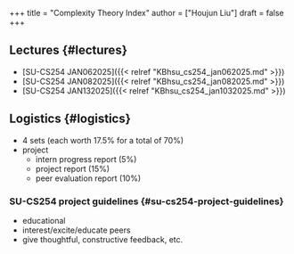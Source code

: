 +++
title = "Complexity Theory Index"
author = ["Houjun Liu"]
draft = false
+++

## Lectures {#lectures}

-   [SU-CS254 JAN062025]({{< relref "KBhsu_cs254_jan062025.md" >}})
-   [SU-CS254 JAN082025]({{< relref "KBhsu_cs254_jan082025.md" >}})
-   [SU-CS254 JAN132025]({{< relref "KBhsu_cs254_jan1032025.md" >}})


## Logistics {#logistics}

-   4 sets (each worth 17.5% for a total of 70%)
-   project
    -   intern progress report (5%)
    -   project report (15%)
    -   peer evaluation report (10%)


### SU-CS254 project guidelines {#su-cs254-project-guidelines}

-   educational
-   interest/excite/educate peers
-   give thoughtful, constructive feedback, etc.
